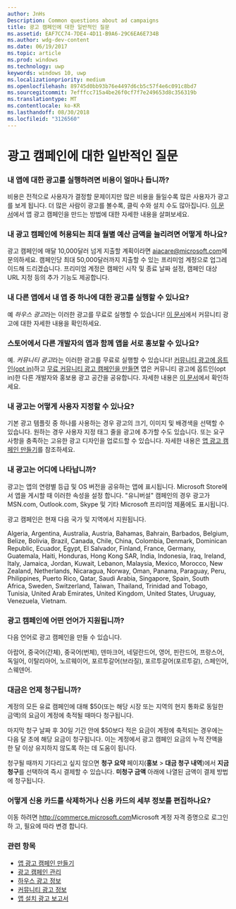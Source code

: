 ```yaml
---
author: JnHs
Description: Common questions about ad campaigns
title: 광고 캠페인에 대한 일반적인 질문
ms.assetid: EAF7CC74-7DE4-4D11-B9A6-29C6EA6E734B
ms.author: wdg-dev-content
ms.date: 06/19/2017
ms.topic: article
ms.prod: windows
ms.technology: uwp
keywords: windows 10, uwp
ms.localizationpriority: medium
ms.openlocfilehash: 89745d0bb93b76e4497d6cb5c57f4e6c091c8bd7
ms.sourcegitcommit: 7efffcc715a4be26f0cf7f7e249653d8c356319b
ms.translationtype: MT
ms.contentlocale: ko-KR
ms.lasthandoff: 08/30/2018
ms.locfileid: "3126560"
---
```

# <a name="common-questions-about-ad-campaigns"></a>광고 캠페인에 대한 일반적인 질문

### <a name="how-much-does-it-cost-to-run-an-ad-for-my-app"></a>내 앱에 대한 광고를 실행하려면 비용이 얼마나 듭니까?

비용은 전적으로 사용자가 결정할 문제이지만 많은 비용을 들일수록 많은 사용자가 광고를 보게 됩니다. 더 많은 사람이 광고를 볼수록, 클릭 수와 설치 수도 많아집니다. [이 문서](create-an-ad-campaign-for-your-app.md)에서 앱 광고 캠페인을 만드는 방법에 대한 자세한 내용을 살펴보세요.

### <a name="how-can-i-increase-the-maximum-monthly-budget-amount-allowed-for-my-ad-campaign"></a>내 광고 캠페인에 허용되는 최대 월별 예산 금액을 늘리려면 어떻게 하나요?

광고 캠페인에 매달 10,000달러 넘게 지출할 계획이라면 [aiacare@microsoft.com](mailto:aiacare@microsoft.com)에 문의하세요. 캠페인당 최대 50,000달러까지 지출할 수 있는 프리미엄 계정으로 업그레이드해 드리겠습니다. 프리미엄 계정은 캠페인 시작 및 종료 날짜 설정, 캠페인 대상 URL 지정 등의 추가 기능도 제공합니다.

### <a name="can-i-run-ads-for-one-of-my-apps-in-my-other-apps"></a>내 다른 앱에서 내 앱 중 하나에 대한 광고를 실행할 수 있나요?

예 *하우스 광고*라는 이러한 광고를 무료로 실행할 수 있습니다! [이 문서](about-house-ads.md)에서 커뮤니티 광고에 대한 자세한 내용을 확인하세요.

### <a name="can-i-cross-promote-my-app-with-apps-from-other-developers-in-the-store"></a>스토어에서 다른 개발자의 앱과 함께 앱을 서로 홍보할 수 있나요?

예. *커뮤니티 광고*라는 이러한 광고를 무료로 실행할 수 있습니다! [커뮤니티 광고에 옵트인(opt in)](about-community-ads.md#opt-in-to-community-ads)하고 [무료 커뮤니티 광고 캠페인을 만들면](create-an-ad-campaign-for-your-app.md) 앱은 커뮤니티 광고에 옵트인(opt in)한 다른 개발자와 홍보용 광고 공간을 공유합니다. 자세한 내용은 [이 문서](about-community-ads.md)에서 확인하세요.

### <a name="how-can-i-customize-my-ad"></a>내 광고는 어떻게 사용자 지정할 수 있나요?

기본 광고 템플릿 중 하나를 사용하는 경우 광고의 크기, 이미지 및 배경색을 선택할 수 있습니다. 원하는 경우 사용자 지정 태그 줄을 광고에 추가할 수도 있습니다. 또는 요구 사항을 충족하는 고유한 광고 디자인을 업로드할 수 있습니다. 자세한 내용은 [앱 광고 캠페인 만들기](create-an-ad-campaign-for-your-app.md)를 참조하세요.

### <a name="where-will-my-ad-appear"></a>내 광고는 어디에 나타납니까?

광고는 앱의 연령별 등급 및 OS 버전을 공유하는 앱에 표시됩니다. Microsoft Store에서 앱을 게시할 때 이러한 속성을 설정 합니다. "유니버설" 캠페인의 경우 광고가 MSN.com, Outlook.com, Skype 및 기타 Microsoft 프리미엄 제품에도 표시됩니다.

광고 캠페인은 현재 다음 국가 및 지역에서 지원됩니다.

Algeria, Argentina, Australia, Austria, Bahamas, Bahrain, Barbados, Belgium, Belize, Bolivia, Brazil, Canada, Chile, China, Colombia, Denmark, Dominican Republic, Ecuador, Egypt, El Salvador, Finland, France, Germany, Guatemala, Haiti, Honduras, Hong Kong SAR, India, Indonesia, Iraq, Ireland, Italy, Jamaica, Jordan, Kuwait, Lebanon, Malaysia, Mexico, Morocco, New Zealand, Netherlands, Nicaragua, Norway, Oman, Panama, Paraguay, Peru, Philippines, Puerto Rico, Qatar, Saudi Arabia, Singapore, Spain, South Africa, Sweden, Switzerland, Taiwan, Thailand, Trinidad and Tobago, Tunisia, United Arab Emirates, United Kingdom, United States, Uruguay, Venezuela, Vietnam.

### <a name="what-languages-are-supported-for-ad-campaigns"></a>광고 캠페인에 어떤 언어가 지원됩니까?

다음 언어로 광고 캠페인을 만들 수 있습니다.

아랍어, 중국어(간체), 중국어(번체), 덴마크어, 네덜란드어, 영어, 핀란드어, 프랑스어, 독일어, 이탈리아어, 노르웨이어, 포르투갈어(브라질), 포르투갈어(포르투갈), 스페인어, 스웨덴어.

### <a name="when-will-i-be-billed"></a>대금은 언제 청구됩니까?

계정의 모든 유료 캠페인에 대해 $50(또는 해당 시장 또는 지역의 현지 통화로 동일한 금액)의 요금이 계정에 축적될 때마다 청구됩니다.

마지막 청구 날짜 후 30일 기간 안에 $50보다 적은 요금이 계정에 축적되는 경우에는 다음 달 초에 해당 요금이 청구됩니다. 이는 계정에서 광고 캠페인 요금의 누적 잔액을 한 달 이상 유지하지 않도록 하는 데 도움이 됩니다.

청구될 때까지 기다리고 싶지 않으면 **청구 요약** 페이지(**홍보** > **대금 청구 내역**)에서 **지금 청구**를 선택하여 즉시 결제할 수 있습니다. **미청구 금액** 아래에 나열된 금액이 결제 방법에 청구됩니다.

### <a name="how-do-i-delete-a-credit-card-or-edit-the-details-of-a-credit-card"></a>어떻게 신용 카드를 삭제하거나 신용 카드의 세부 정보를 편집하나요?

이동 하려면 <http://commerce.microsoft.com>Microsoft 계정 자격 증명으로 로그인 하 고, 필요에 따라 변경 합니다.

### <a name="related-topics"></a>관련 항목

* [앱 광고 캠페인 만들기](create-an-ad-campaign-for-your-app.md)
* [광고 캠페인 관리](managing-your-ad-campaign.md)
* [하우스 광고 정보](about-house-ads.md)
* [커뮤니티 광고 정보](about-community-ads.md)
* [앱 설치 광고 보고서](app-install-ads-reports.md)

